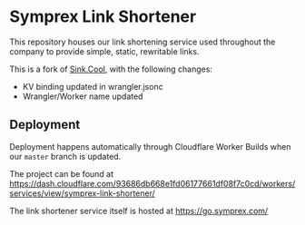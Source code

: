 # Symprex Link Shortener

This repository houses our link shortening service used throughout the company to provide
simple, static, rewritable links.

This is a fork of [Sink.Cool](https://sink.cool), with the following changes:

 - KV binding updated in wrangler.jsonc
 - Wrangler/Worker name updated

## Deployment

Deployment happens automatically through Cloudflare Worker Builds when our `master`
branch is updated.

The project can be found at https://dash.cloudflare.com/93686db668e1fd06177661df08f7c0cd/workers/services/view/symprex-link-shortener/

The link shortener service itself is hosted at https://go.symprex.com/
